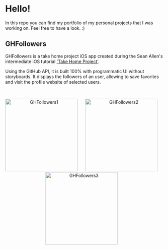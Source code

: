 # Hello!
In this repo you can find my portfolio of my personal projects that I was working on. Feel free to have a look. :)


## GHFollowers
GHFollowers is a take home project iOS app created during the Sean Allen's intermediate iOS tutorial ['Take Home Project'](https://seanallen.teachable.com/courses/enrolled/681906). 

Using the GitHub API, it is built 100% with programmatic UI without storyboards. It displays the followers of an user, allowing to save favorites and visit the profile website of selected users.

<br>
<p align="center">
  <img src="https://user-images.githubusercontent.com/49713385/112759532-b3b8f500-8ff3-11eb-85b3-7ffa3c989bae.png" width="230"  title="GHFollowers1">&nbsp;&nbsp;&nbsp;&nbsp;&nbsp;
<img src="https://user-images.githubusercontent.com/49713385/112759533-b582b880-8ff3-11eb-8e9e-3b500fa82a25.png" width="230"  title="GHFollowers2">&nbsp;&nbsp;&nbsp;&nbsp;&nbsp;
  <img src="https://user-images.githubusercontent.com/49713385/112759536-b6b3e580-8ff3-11eb-99df-f837227ec1e5.png" width="230"  title="GHFollowers3">&nbsp;&nbsp;&nbsp;&nbsp;&nbsp;
</p>
<br>
